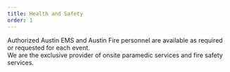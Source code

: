 ```yaml
---
title: Health and Safety
order: 1
---
```


Authorized Austin EMS and Austin Fire personnel are available as required or requested for each event.  
We are the exclusive provider of onsite paramedic services and fire safety services. 
